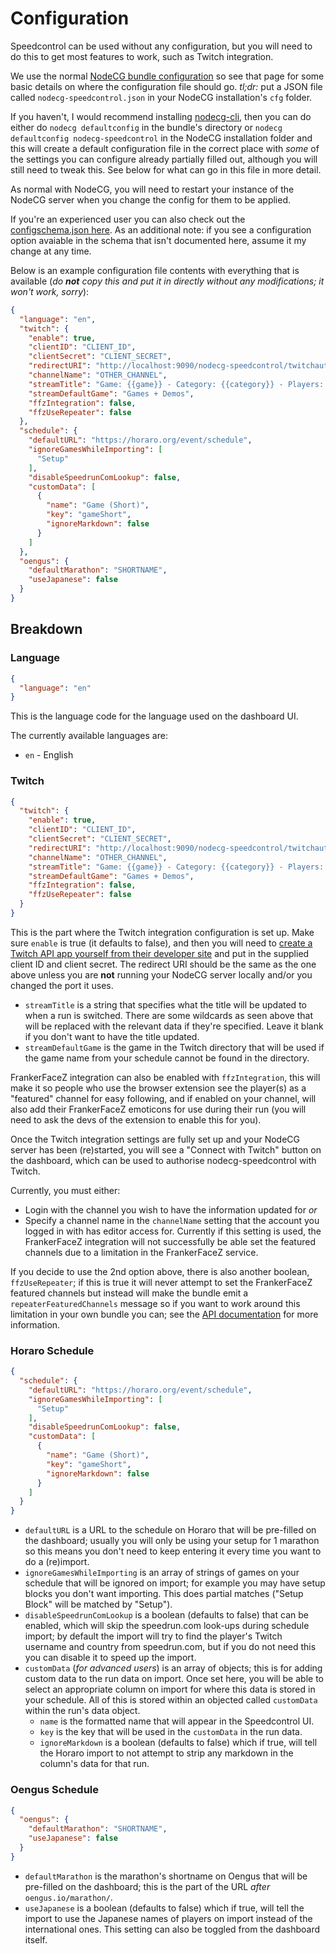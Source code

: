 # Configuration

Speedcontrol can be used without any configuration, but you will need to do this to get most features to work, such as Twitch integration.

We use the normal [NodeCG bundle configuration](https://nodecg.com/tutorial-bundle-configuration.html) so see that page for some basic details on where the configuration file should go. *tl;dr:* put a JSON file called `nodecg-speedcontrol.json` in your NodeCG installation's `cfg` folder.

If you haven't, I would recommend installing [nodecg-cli](https://github.com/nodecg/nodecg-cli), then you can do either do `nodecg defaultconfig` in the bundle's directory or `nodecg defaultconfig nodecg-speedcontrol` in the NodeCG installation folder and this will create a default configuration file in the correct place with *some* of the settings you can configure already partially filled out, although you will still need to tweak this. See below for what can go in this file in more detail.

As normal with NodeCG, you will need to restart your instance of the NodeCG server when you change the config for them to be applied.

If you're an experienced user you can also check out the [configschema.json here](../configschema.json). As an additional note: if you see a configuration option avaiable in the schema that isn't documented here, assume it my change at any time.

Below is an example configuration file contents with everything that is available (*do **not** copy this and put it in directly without any modifications; it won't work, sorry*):

```json
{
  "language": "en",
  "twitch": {
    "enable": true,
    "clientID": "CLIENT_ID",
    "clientSecret": "CLIENT_SECRET",
    "redirectURI": "http://localhost:9090/nodecg-speedcontrol/twitchauth",
    "channelName": "OTHER_CHANNEL",
    "streamTitle": "Game: {{game}} - Category: {{category}} - Players: {{players}}",
    "streamDefaultGame": "Games + Demos",
    "ffzIntegration": false,
    "ffzUseRepeater": false
  },
  "schedule": {
    "defaultURL": "https://horaro.org/event/schedule",
    "ignoreGamesWhileImporting": [
      "Setup"
    ],
    "disableSpeedrunComLookup": false,
    "customData": [
      {
        "name": "Game (Short)",
        "key": "gameShort",
        "ignoreMarkdown": false
      }
    ]
  },
  "oengus": {
    "defaultMarathon": "SHORTNAME",
    "useJapanese": false
  }
}
```


## Breakdown

### Language

```json
{
  "language": "en"
}
```

This is the language code for the language used on the dashboard UI.

The currently available languages are:
- `en` - English

### Twitch

```json
{
  "twitch": {
    "enable": true,
    "clientID": "CLIENT_ID",
    "clientSecret": "CLIENT_SECRET",
    "redirectURI": "http://localhost:9090/nodecg-speedcontrol/twitchauth",
    "channelName": "OTHER_CHANNEL",
    "streamTitle": "Game: {{game}} - Category: {{category}} - Players: {{players}}",
    "streamDefaultGame": "Games + Demos",
    "ffzIntegration": false,
    "ffzUseRepeater": false
  }
}
```

This is the part where the Twitch integration configuration is set up. Make sure `enable` is true (it defaults to false), and then you will need to [create a Twitch API app yourself from their developer site](https://dev.twitch.tv/console/apps/create) and put in the supplied client ID and client secret. The redirect URI should be the same as the one above unless you are **not** running your NodeCG server locally and/or you changed the port it uses.

- `streamTitle` is a string that specifies what the title will be updated to when a run is switched. There are some wildcards as seen above that will be replaced with the relevant data if they're specified. Leave it blank if you don't want to have the title updated.
- `streamDefaultGame` is the game in the Twitch directory that will be used if the game name from your schedule cannot be found in the directory.

FrankerFaceZ integration can also be enabled with `ffzIntegration`, this will make it so people who use the browser extension see the player(s) as a "featured" channel for easy following, and if enabled on your channel, will also add their FrankerFaceZ emoticons for use during their run (you will need to ask the devs of the extension to enable this for you).

Once the Twitch integration settings are fully set up and your NodeCG server has been (re)started, you will see a "Connect with Twitch" button on the dashboard, which can be used to authorise nodecg-speedcontrol with Twitch.

Currently, you must either:
- Login with the channel you wish to have the information updated for *or*
- Specify a channel name in the `channelName` setting that the account you logged in with has editor access for. Currently if this setting is used, the FrankerFaceZ integration will not successfully be able set the featured channels due to a limitation in the FrankerFaceZ service.

If you decide to use the 2nd option above, there is also another boolean, `ffzUseRepeater`; if this is true it will never attempt to set the FrankerFaceZ featured channels but instead will make the bundle emit a `repeaterFeaturedChannels` message so if you want to work around this limitation in your own bundle you can; see the [API documentation](API.md) for more information.


### Horaro Schedule

```json
{
  "schedule": {
    "defaultURL": "https://horaro.org/event/schedule",
    "ignoreGamesWhileImporting": [
      "Setup"
    ],
    "disableSpeedrunComLookup": false,
    "customData": [
      {
        "name": "Game (Short)",
        "key": "gameShort",
        "ignoreMarkdown": false
      }
    ]
  }
}
```

- `defaultURL` is a URL to the schedule on Horaro that will be pre-filled on the dashboard; usually you will only be using your setup for 1 marathon so this means you don't need to keep entering it every time you want to do a (re)import.
- `ignoreGamesWhileImporting` is an array of strings of games on your schedule that will be ignored on import; for example you may have setup blocks you don't want importing. This does partial matches ("Setup Block" will be matched by "Setup").
 - `disableSpeedrunComLookup` is a boolean (defaults to false) that can be enabled, which will skip the speedrun.com look-ups during schedule import; by default the import will try to find the player's Twitch username and country from speedrun.com, but if you do not need this you can disable it to speed up the import.
- `customData` (*for advanced users*) is an array of objects; this is for adding custom data to the run data on import. Once set here, you will be able to select an appropriate column on import for where this data is stored in your schedule. All of this is stored within an objected called `customData` within the run's data object.
  - `name` is the formatted name that will appear in the Speedcontrol UI.
  - `key` is the key that will be used in the `customData` in the run data.
  - `ignoreMarkdown` is a boolean (defaults to false) which if true, will tell the Horaro import to not attempt to strip any markdown in the column's data for that run.


### Oengus Schedule

```json
{
  "oengus": {
    "defaultMarathon": "SHORTNAME",
    "useJapanese": false
  }
}
```

- `defaultMarathon` is the marathon's shortname on Oengus that will be pre-filled on the dashboard; this is the part of the URL *after* `oengus.io/marathon/`.
- `useJapanese` is a boolean (defaults to false) which if true, will tell the import to use the Japanese names of players on import instead of the international ones. This setting can also be toggled from the dashboard itself.
